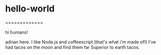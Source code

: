 # hello-world
=============

hi humans!

adrian here. I like Node.js and coffeescript (that's what i'm made of!)
I've had tacos on the moon and find them far Superior to earth tacos.
